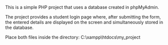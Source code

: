 This is a simple PHP project that uses a database created in phpMyAdmin.

The project provides a student login page where, after submitting the form, the entered details are displayed on the screen and simultaneously stored in the database.

Place both files inside the directory:
C:\xampp\htdocs\my_project

